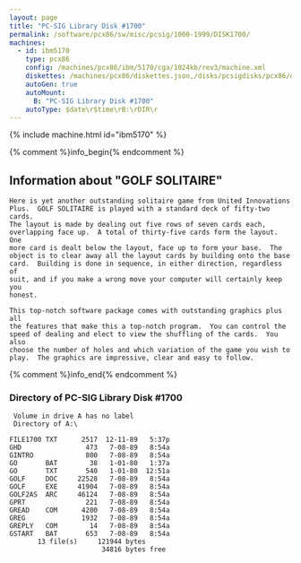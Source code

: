 ```yaml
---
layout: page
title: "PC-SIG Library Disk #1700"
permalink: /software/pcx86/sw/misc/pcsig/1000-1999/DISK1700/
machines:
  - id: ibm5170
    type: pcx86
    config: /machines/pcx86/ibm/5170/cga/1024kb/rev3/machine.xml
    diskettes: /machines/pcx86/diskettes.json,/disks/pcsigdisks/pcx86/diskettes.json
    autoGen: true
    autoMount:
      B: "PC-SIG Library Disk #1700"
    autoType: $date\r$time\rB:\rDIR\r
---
```


{% include machine.html id="ibm5170" %}

{% comment %}info_begin{% endcomment %}

## Information about "GOLF SOLITAIRE"

    Here is yet another outstanding solitaire game from United Innovations
    Plus.  GOLF SOLITAIRE is played with a standard deck of fifty-two cards.
    The layout is made by dealing out five rows of seven cards each,
    overlapping face up.  A total of thirty-five cards form the layout.  One
    more card is dealt below the layout, face up to form your base.  The
    object is to clear away all the layout cards by building onto the base
    card.  Building is done in sequence, in either direction, regardless of
    suit, and if you make a wrong move your computer will certainly keep you
    honest.
    
    This top-notch software package comes with outstanding graphics plus all
    the features that make this a top-notch program.  You can control the
    speed of dealing and elect to view the shuffling of the cards.  You also
    choose the number of holes and which variation of the game you wish to
    play.  The graphics are impressive, clear and easy to follow.
{% comment %}info_end{% endcomment %}


### Directory of PC-SIG Library Disk #1700

     Volume in drive A has no label
     Directory of A:\

    FILE1700 TXT      2517  12-11-89   5:37p
    GHD                473   7-08-89   8:54a
    GINTRO             800   7-08-89   8:54a
    GO       BAT        38   1-01-80   1:37a
    GO       TXT       540   1-01-80  12:51a
    GOLF     DOC     22528   7-08-89   8:54a
    GOLF     EXE     41904   7-08-89   8:54a
    GOLF2AS  ARC     46124   7-08-89   8:54a
    GPRT               221   7-08-89   8:54a
    GREAD    COM      4200   7-08-89   8:54a
    GREG              1932   7-08-89   8:54a
    GREPLY   COM        14   7-08-89   8:54a
    GSTART   BAT       653   7-08-89   8:54a
           13 file(s)     121944 bytes
                           34816 bytes free

